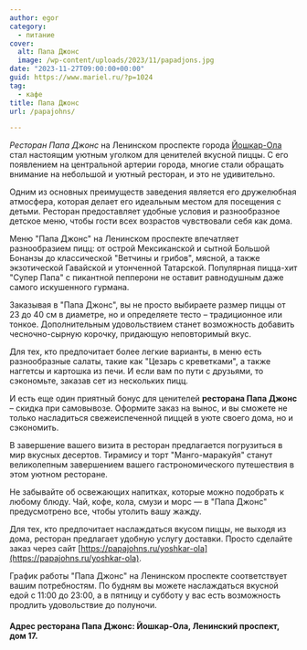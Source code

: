 ```yaml
---
author: egor
category:
  - питание
cover:
  alt: Папа Джонс
  image: /wp-content/uploads/2023/11/papadjons.jpg
date: "2023-11-27T09:00:00+00:00"
guid: https://www.mariel.ru/?p=1024
tag:
  - кафе
title: Папа Джонс
url: /papajohns/

---
```

_Ресторан Папа Джонс_ на Ленинском проспекте города [Йошкар-Ола](/gid-po-novostrojkam-joshkar-oly/) стал настоящим уютным уголком для ценителей вкусной пиццы. С его появлением на центральной артерии города, многие стали обращать внимание на небольшой и уютный ресторан, и это не удивительно.

Одним из основных преимуществ заведения является его дружелюбная атмосфера, которая делает его идеальным местом для посещения с детьми. Ресторан предоставляет удобные условия и разнообразное детское меню, чтобы гости всех возрастов чувствовали себя как дома.

Меню "Папа Джонс" на Ленинском проспекте впечатляет разнообразием пицц: от острой Мексиканской и сытной Большой Бонанзы до классической "Ветчины и грибов", мясной, а также экзотической Гавайской и утонченной Татарской. Популярная пицца-хит "Супер Папа" с пикантной пепперони не оставит равнодушным даже самого искушенного гурмана.

Заказывая в "Папа Джонс", вы не просто выбираете размер пиццы от 23 до 40 см в диаметре, но и определяете тесто – традиционное или тонкое. Дополнительным удовольствием станет возможность добавить чесночно-сырную корочку, придающую неповторимый вкус.

Для тех, кто предпочитает более легкие варианты, в меню есть разнообразные салаты, такие как "Цезарь с креветками", а также наггетсы и картошка из печи. И если вам по пути с друзьями, то сэкономьте, заказав сет из нескольких пицц.

И есть еще один приятный бонус для ценителей **ресторана Папа Джонс** – скидка при самовывозе. Оформите заказ на вынос, и вы сможете не только насладиться свежеиспеченной пиццей в уюте своего дома, но и сэкономить.

В завершение вашего визита в ресторан предлагается погрузиться в мир вкусных десертов. Тирамису и торт "Манго-маракуйя" станут великолепным завершением вашего гастрономического путешествия в этом уютном ресторане.

Не забывайте об освежающих напитках, которые можно подобрать к любому блюду. Чай, кофе, кола, смузи и морс — в "Папа Джонс" предусмотрено все, чтобы утолить вашу жажду.

Для тех, кто предпочитает наслаждаться вкусом пиццы, не выходя из дома, ресторан предлагает удобную услугу доставки. Просто сделайте заказ через сайт [https://papajohns.ru/yoshkar-ola](https://papajohns.ru/yoshkar-ola).

График работы "Папа Джонс" на Ленинском проспекте соответствует вашим потребностям. По будням вы можете наслаждаться вкусной едой с 11:00 до 23:00, а в пятницу и субботу у вас есть возможность продлить удовольствие до полуночи.

#### Адрес ресторана Папа Джонс: Йошкар-Ола, Ленинский проспект, дом 17.
